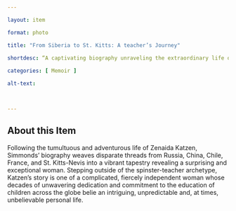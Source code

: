 ```yaml
--- 

layout: item 

format: photo 

title: "From Siberia to St. Kitts: A teacher’s Journey"

shortdesc: “A captivating biography unraveling the extraordinary life of Zenaida Katzen, spanning across continents and unveiling her complex character.”
 
categories: [ Memoir ]

alt-text:  

 

--- 
```


## About this Item 

Following the tumultuous and adventurous life of Zenaida Katzen, Simmonds’ biography weaves disparate threads from Russia, China, Chile, France, and St. Kitts-Nevis into a vibrant tapestry revealing a surprising and exceptional woman. Stepping outside of the spinster-teacher archetype, Katzen’s story is one of a complicated, fiercely independent woman whose decades of unwavering dedication and commitment to the education of children across the globe belie an intriguing, unpredictable and, at times, unbelievable personal life.
